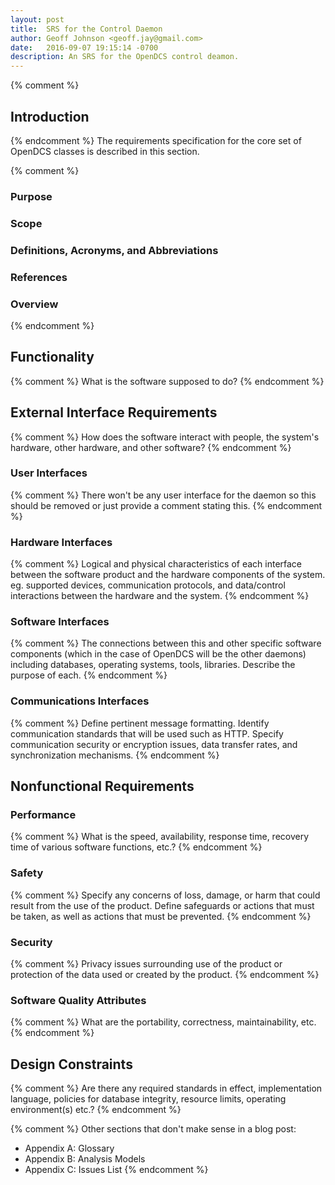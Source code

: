 ```yaml
---
layout: post
title:  SRS for the Control Daemon
author: Geoff Johnson <geoff.jay@gmail.com>
date:   2016-09-07 19:15:14 -0700
description: An SRS for the OpenDCS control deamon.
---
```


{% comment %}
## Introduction
{% endcomment %}
The requirements specification for the core set of OpenDCS classes is described
in this section.<br/>
<!--break-->

{% comment %}
### Purpose

### Scope

### Definitions, Acronyms, and Abbreviations

### References

### Overview
{% endcomment %}

## Functionality

{% comment %}
What is the software supposed to do?
{% endcomment %}

## External Interface Requirements

{% comment %}
How does the software interact with people, the system's hardware, other
hardware, and other software?
{% endcomment %}

### User Interfaces

{% comment %}
There won't be any user interface for the daemon so this should be removed or
just provide a comment stating this.
{% endcomment %}

### Hardware Interfaces

{% comment %}
Logical and physical characteristics of each interface between the software
product and the hardware components of the system. eg. supported devices,
communication protocols, and data/control interactions between the hardware and
the system.
{% endcomment %}

### Software Interfaces

{% comment %}
The connections between this and other specific software components (which in
the case of OpenDCS will be the other daemons) including databases, operating
systems, tools, libraries. Describe the purpose of each.
{% endcomment %}

### Communications Interfaces

{% comment %}
Define pertinent message formatting. Identify communication standards that will
be used such as HTTP. Specify communication security or encryption issues, data
transfer rates, and synchronization mechanisms.
{% endcomment %}

## Nonfunctional Requirements

### Performance

{% comment %}
What is the speed, availability, response time, recovery time of various
software functions, etc.?
{% endcomment %}

### Safety

{% comment %}
Specify any concerns of loss, damage, or harm that could result from the use of
the product. Define safeguards or actions that must be taken, as well as actions
that must be prevented.
{% endcomment %}

### Security

{% comment %}
Privacy issues surrounding use of the product or protection of the data used or
created by the product.
{% endcomment %}

### Software Quality Attributes

{% comment %}
What are the portability, correctness, maintainability, etc.
{% endcomment %}

## Design Constraints

{% comment %}
Are there any required standards in effect, implementation language, policies
for database integrity, resource limits, operating environment(s) etc.?
{% endcomment %}

{% comment %}
Other sections that don't make sense in a blog post:
 - Appendix A: Glossary
 - Appendix B: Analysis Models
 - Appendix C: Issues List
{% endcomment %}

<!--
vim: ft=liquid
-->
